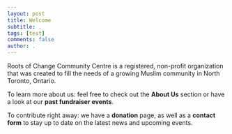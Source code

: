 ```yaml
---
layout: post
title: Welcome
subtitle: .
tags: [test]
comments: false
author: .
---
```


Roots of Change Community Centre is a registered, non-profit organization that was created to fill the needs of a growing Muslim community in North Toronto, Ontario.

To learn more about us: feel free to check out the **About Us** section or have a look at our **past fundraiser events**.

To contribute right away: we have a **donation** page, as well as a **contact form** to stay up to date on the latest news and upcoming events.
